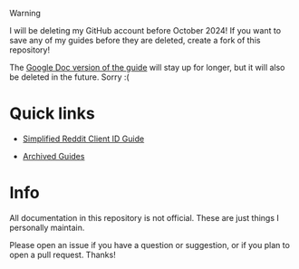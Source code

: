 > [!WARNING]
>
> I will be deleting my GitHub account before October 2024! If you want to save any of my guides before they are deleted, create a fork of this repository!
>
> The [Google Doc version of the guide](https://docs.google.com/document/d/1wHvqQwCYdJrQg4BKlGIVDLksPN0KpOnJWniT6PbZSrI/edit?usp=drivesdk) will stay up for longer, but it will also be deleted in the future. Sorry :(

# Quick links

- [Simplified Reddit Client ID Guide](https://github.com/KobeW50/ReVanced-Documentation/blob/main/Reddit-Client-ID-Guide.md#info)

- [Archived Guides](https://github.com/KobeW50/ReVanced-Documentation/tree/main/archived)

# Info

All documentation in this repository is not official. These are just things I personally maintain.

Please open an issue if you have a question or suggestion, or if you plan to open a pull request. Thanks!

